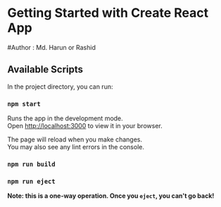 # Getting Started with Create React App
#Author : Md. Harun or Rashid

## Available Scripts

In the project directory, you can run:

### `npm start`

Runs the app in the development mode.\
Open [http://localhost:3000](http://localhost:3000) to view it in your browser.

The page will reload when you make changes.\
You may also see any lint errors in the console.

### `npm run build`
### `npm run eject`

**Note: this is a one-way operation. Once you `eject`, you can't go back!**

